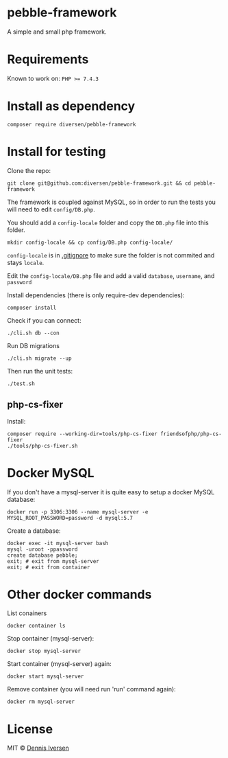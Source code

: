 # pebble-framework

A simple and small php framework.

# Requirements

Known to work on:  `PHP >= 7.4.3`

# Install as dependency

    composer require diversen/pebble-framework

# Install for testing

Clone the repo:

    git clone git@github.com:diversen/pebble-framework.git && cd pebble-framework

The framework is coupled against MySQL, so in order to run the tests you will need to edit `config/DB.php`.

You should add a `config-locale` folder and copy the `DB.php` file into this folder. 

    mkdir config-locale && cp config/DB.php config-locale/

`config-locale` is in [.gitignore](.gitignore) to make sure the folder is not commited and stays `locale`. 

Edit the `config-locale/DB.php` file and add a valid `database`, `username`, and `password`

Install dependencies (there is only require-dev dependencies):

    composer install
    
Check if you can connect:

    ./cli.sh db --con

Run DB migrations

    ./cli.sh migrate --up

Then run the unit tests:

    ./test.sh

## php-cs-fixer

Install:

    composer require --working-dir=tools/php-cs-fixer friendsofphp/php-cs-fixer
    ./tools/php-cs-fixer.sh

# Docker MySQL

If you don't have a mysql-server it is quite easy to setup a docker MySQL database:

    docker run -p 3306:3306 --name mysql-server -e MYSQL_ROOT_PASSWORD=password -d mysql:5.7

Create a database:

    docker exec -it mysql-server bash
    mysql -uroot -ppassword
    create database pebble;
    exit; # exit from mysql-server 
    exit; # exit from container

# Other docker commands

List conainers 

    docker container ls

Stop container (mysql-server):

    docker stop mysql-server

Start container (mysql-server) again:

    docker start mysql-server

Remove container (you will need run 'run' command again):

    docker rm mysql-server

# License

MIT © [Dennis Iversen](https://github.com/diversen)
